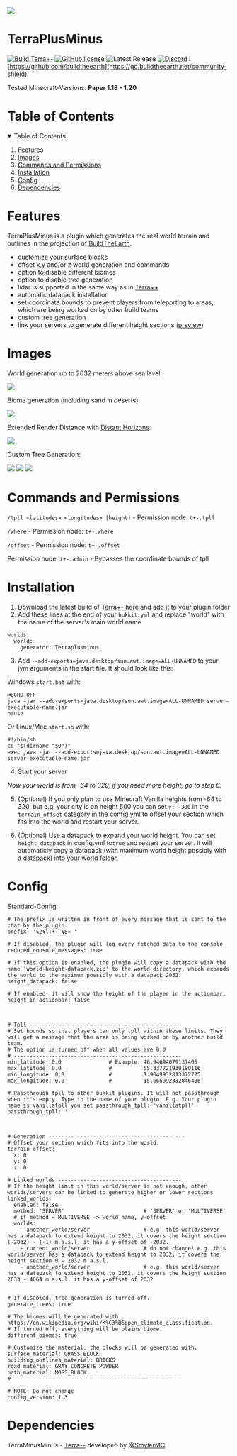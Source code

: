 ![](https://i.imgur.com/XKVkhH1.png)

# TerraPlusMinus
[![Build Terra+-](https://github.com/Build-the-Earth-Germany/terraplusminus/actions/workflows/maven.yml/badge.svg)](https://github.com/Build-the-Earth-Germany/terraplusminus/actions/workflows/maven.yml)
[![GitHub license](https://badgen.net/github/license/Build-the-Earth-Germany/terraplusminus)](https://github.com/Build-the-Earth-Germany/terraplusminus/blob/master/LICENSE)
![Latest Release](https://img.shields.io/github/v/release/BTE-Germany/TerraPlusMinus)
[![Discord](https://img.shields.io/discord/692825222373703772.svg?label=&logo=discord&logoColor=ffffff&color=7389D8&labelColor=6A7EC2)](https://discord.gg/GkSxGTYaAJ)
![https://github.com/buildtheearth](https://go.buildtheearth.net/community-shield)

Tested Minecraft-Versions: **Paper 1.18 - 1.20**


<!-- TABLE OF CONTENTS -->
# Table of Contents
<details open="open">
  <summary>Table of Contents</summary>
  <ol>
    <li><a href="#features">Features</a></li>
    <li><a href="#images">Images</a></li>
    <li><a href="#commands-and-permissions">Commands and Permissions</a></li>
    <li><a href="#installation">Installation</a></li>
    <li><a href="#config">Config</a></li>
    <li><a href="#dependencies">Dependencies</a></li>
  </ol>
</details>


# Features

TerraPlusMinus is a plugin which generates the real world terrain and outlines in the projection of [BuildTheEarth](https://en.wikipedia.org/wiki/Build_the_Earth).

- customize your surface blocks
- offset x,y and/or z world generation and commands
- option to disable different biomes
- option to disable tree generation
- lidar is supported in the same way as in [Terra++](https://github.com/BuildTheEarth/terraplusplus)
- automatic datapack installation
- set coordinate bounds to prevent players from teleporting to areas, which are being worked on by other build teams
- custom tree generation
- link your servers to generate different height sections ([preview](https://youtu.be/oqROhmaSxgY?si=Hl8zi3lAVEWfAGHy))

# Images

World generation up to 2032 meters above sea level:

![](https://i.imgur.com/DE4aAhk.jpg)

Biome generation (including sand in deserts):

![](https://cdn.discordapp.com/attachments/1023664488735576165/1096055054248718447/2023-04-13_14.48.58.png?width=1329&height=702)

Extended Render Distance with [Distant Horizons](https://www.curseforge.com/minecraft/mc-mods/distant-horizons):

![](https://media.discordapp.net/attachments/795314415816933427/950796277971554324/2022-03-08_17.42.16.png?width=1329&height=702)

Custom Tree Generation:

![](https://media.discordapp.net/attachments/1023664488735576165/1096052591185625139/2023-04-13_14.37.00.png?width=1329&height=702)
![](https://media.discordapp.net/attachments/1023664488735576165/1096052591877701732/2023-04-13_14.38.31.png?width=1329&height=702)
![](https://media.discordapp.net/attachments/1023664488735576165/1096052592997564466/2023-04-13_14.41.07.png?width=1330&height=702)

# Commands and Permissions

`/tpll <latitudes> <longitudes> [height]` - Permission node: `t+-.tpll`

`/where` - Permission node: `t+-.where`

`/offset` - Permission node: `t+-.offset`

Permission node: `t+-.admin` - Bypasses the coordinate bounds of tpll

# Installation

1. Download the latest build
   of [Terra+- here](https://github.com/Build-the-Earth-Germany/terraplusminus/actions/workflows/maven.yml) and add it
   to your plugin folder
2. Add these lines at the end of your `bukkit.yml` and replace "world" with the name of the server's main world name

```
worlds:
  world:
    generator: Terraplusminus
```

3. Add `--add-exports=java.desktop/sun.awt.image=ALL-UNNAMED` to your jvm arguments in the start file. It should look
   like this:

Windows `start.bat` with:

```
@ECHO OFF
java -jar --add-exports=java.desktop/sun.awt.image=ALL-UNNAMED server-executable-name.jar
pause
```

Or Linux/Mac `start.sh` with:

```
#!/bin/sh
cd "$(dirname "$0")"
exec java -jar --add-exports=java.desktop/sun.awt.image=ALL-UNNAMED server-executable-name.jar
```

4. Start your server

*Now your world is from -64 to 320, if you need more height, go to step 6.*

5. (Optional) If you only plan to use Minecraft Vanilla heights from -64 to 320, but e.g. your city is on height 500 you can set `y: -300` in the `terrain_offset` category in the config.yml to offset your section which fits into the world and restart your server.

6. (Optional) Use a datapack to expand your world height. You can set `height_datapack` in config.yml to`true` and restart your server. It will automaticly copy a datapack (with maximum world height possibly with a datapack) into your world folder.

# Config

Standard-Config:
```
# The prefix is written in front of every message that is sent to the chat by the plugin.
prefix: '§2§lT+- §8» '

# If disabled, the plugin will log every fetched data to the console
reduced_console_messages: true

# If this option is enabled, the plugin will copy a datapack with the name 'world-height-datapack.zip' to the world directory, which expands the world to the maximum possibly with a datapack 2032.
height_datapack: false

# If enabled, it will show the height of the player in the actionbar.
height_in_actionbar: false



# Tpll ------------------------------------------------
# Set bounds so that players can only tpll within these limits. They will get a message that the area is being worked on by another build team.
# The option is turned off when all values are 0.0
# -----------------------------------------------------
min_latitude: 0.0               # Example: 46.94694079137405
max_latitude: 0.0               #          55.337721930180116
min_longitude: 0.0              #          1.9049932813372725
max_longitude: 0.0              #          15.665992332846406

# Passthrough tpll to other bukkit plugins. It will not passthrough when it's empty. Type in the name of your plugin. E.g. Your plugin name is vanillatpll you set passthrough_tpll: 'vanillatpll'
passthrough_tpll: ''



# Generation -------------------------------------------
# Offset your section which fits into the world.
terrain_offset:
  x: 0
  y: 0
  z: 0

# Linked worlds ---------------------------------------
# If the height limit in this world/server is not enough, other worlds/servers can be linked to generate higher or lower sections
linked_worlds:
  enabled: false
  method: 'SERVER'                         # 'SERVER' or 'MULTIVERSE'
  # if method = MULTIVERSE -> world_name, y-offset
  worlds:
    - another_world/server                 # e.g. this world/server has a datapack to extend height to 2032. it covers the height section (-2032) - (-1) m a.s.l. it has a y-offset of -2032.
    - current_world/server                 # do not change! e.g. this world/server has a datapack to extend height to 2032. it covers the height section 0 - 2032 m a.s.l.
    - another_world/server                 # e.g. this world/server has a datapack to extend height to 2032. it covers the height section 2033 - 4064 m a.s.l. it has a y-offset of 2032


# If disabled, tree generation is turned off.
generate_trees: true

# The biomes will be generated with https://en.wikipedia.org/wiki/K%C3%B6ppen_climate_classification.
# If turned off, everything will be plains biome.
different_biomes: true

# Customize the material, the blocks will be generated with.
surface_material: GRASS_BLOCK
building_outlines_material: BRICKS
road_material: GRAY_CONCRETE_POWDER
path_material: MOSS_BLOCK
# -----------------------------------------------------

# NOTE: Do not change
config_version: 1.3
```

# Dependencies

TerraMinusMinus - [Terra--](https://github.com/SmylerMC/terraminusminus) developed by [@SmylerMC](https://github.com/SmylerMC)

